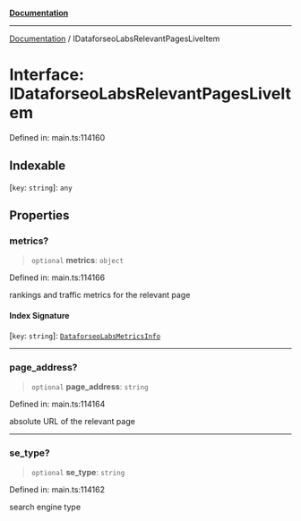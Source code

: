 [**Documentation**](../README.md)

***

[Documentation](../README.md) / IDataforseoLabsRelevantPagesLiveItem

# Interface: IDataforseoLabsRelevantPagesLiveItem

Defined in: main.ts:114160

## Indexable

\[`key`: `string`\]: `any`

## Properties

### metrics?

> `optional` **metrics**: `object`

Defined in: main.ts:114166

rankings and traffic metrics for the relevant page

#### Index Signature

\[`key`: `string`\]: [`DataforseoLabsMetricsInfo`](../classes/DataforseoLabsMetricsInfo.md)

***

### page\_address?

> `optional` **page\_address**: `string`

Defined in: main.ts:114164

absolute URL of the relevant page

***

### se\_type?

> `optional` **se\_type**: `string`

Defined in: main.ts:114162

search engine type

